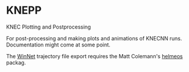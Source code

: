 # KNEPP
KNEC Plotting and Postprocessing

For post-processing and making plots and animations of KNECNN runs.
Documentation might come at some point.

The [WinNet](https://github.com/nuc-astro/WinNet) trajectory file export requires the Matt Colemann's [helmeos](https://github.com/msbc/helmeos) packag.
